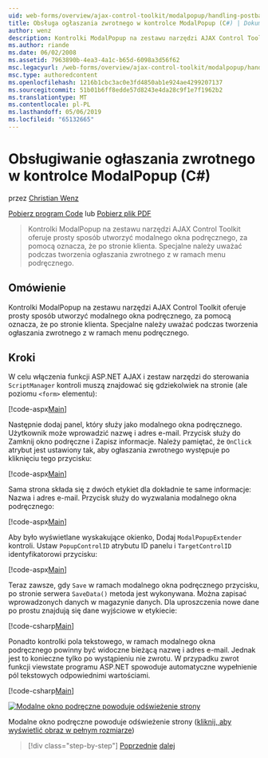 ```yaml
---
uid: web-forms/overview/ajax-control-toolkit/modalpopup/handling-postbacks-from-a-modalpopup-cs
title: Obsługa ogłaszania zwrotnego w kontrolce ModalPopup (C#) | Dokumentacja firmy Microsoft
author: wenz
description: Kontrolki ModalPopup na zestawu narzędzi AJAX Control Toolkit oferuje prosty sposób utworzyć modalnego okna podręcznego, za pomocą oznacza, że po stronie klienta. Specjalne należy zachować ostrożność podczas pos...
ms.author: riande
ms.date: 06/02/2008
ms.assetid: 7963890b-4ea3-4a1c-b65d-6098a3d56f62
msc.legacyurl: /web-forms/overview/ajax-control-toolkit/modalpopup/handling-postbacks-from-a-modalpopup-cs
msc.type: authoredcontent
ms.openlocfilehash: 1216b1cbc3ac0e3fd4850ab1e924ae4299207137
ms.sourcegitcommit: 51b01b6ff8edde57d8243e4da28c9f1e7f1962b2
ms.translationtype: MT
ms.contentlocale: pl-PL
ms.lasthandoff: 05/06/2019
ms.locfileid: "65132665"
---
```

# <a name="handling-postbacks-from-a-modalpopup-c"></a>Obsługiwanie ogłaszania zwrotnego w kontrolce ModalPopup (C#)

przez [Christian Wenz](https://github.com/wenz)

[Pobierz program Code](http://download.microsoft.com/download/2/4/0/24052038-f942-4336-905b-b60ae56f0dd5/ModalPopup3.cs.zip) lub [Pobierz plik PDF](http://download.microsoft.com/download/b/6/a/b6ae89ee-df69-4c87-9bfb-ad1eb2b23373/modalpopup3CS.pdf)

> Kontrolki ModalPopup na zestawu narzędzi AJAX Control Toolkit oferuje prosty sposób utworzyć modalnego okna podręcznego, za pomocą oznacza, że po stronie klienta. Specjalne należy uważać podczas tworzenia ogłaszania zwrotnego z w ramach menu podręcznego.

## <a name="overview"></a>Omówienie

Kontrolki ModalPopup na zestawu narzędzi AJAX Control Toolkit oferuje prosty sposób utworzyć modalnego okna podręcznego, za pomocą oznacza, że po stronie klienta. Specjalne należy uważać podczas tworzenia ogłaszania zwrotnego z w ramach menu podręcznego.

## <a name="steps"></a>Kroki

W celu włączenia funkcji ASP.NET AJAX i zestaw narzędzi do sterowania `ScriptManager` kontroli muszą znajdować się gdziekolwiek na stronie (ale poziomu `<form>` elementu):

[!code-aspx[Main](handling-postbacks-from-a-modalpopup-cs/samples/sample1.aspx)]

Następnie dodaj panel, który służy jako modalnego okna podręcznego. Użytkownik może wprowadzić nazwę i adres e-mail. Przycisk służy do Zamknij okno podręczne i Zapisz informacje. Należy pamiętać, że `OnClick` atrybut jest ustawiony tak, aby ogłaszania zwrotnego występuje po kliknięciu tego przycisku:

[!code-aspx[Main](handling-postbacks-from-a-modalpopup-cs/samples/sample2.aspx)]

Sama strona składa się z dwóch etykiet dla dokładnie te same informacje: Nazwa i adres e-mail. Przycisk służy do wyzwalania modalnego okna podręcznego:

[!code-aspx[Main](handling-postbacks-from-a-modalpopup-cs/samples/sample3.aspx)]

Aby było wyświetlane wyskakujące okienko, Dodaj `ModalPopupExtender` kontroli. Ustaw `PopupControlID` atrybutu ID panelu i `TargetControlID` identyfikatorowi przycisku:

[!code-aspx[Main](handling-postbacks-from-a-modalpopup-cs/samples/sample4.aspx)]

Teraz zawsze, gdy `Save` w ramach modalnego okna podręcznego przycisku, po stronie serwera `SaveData()` metoda jest wykonywana. Można zapisać wprowadzonych danych w magazynie danych. Dla uproszczenia nowe dane po prostu znajdują się dane wyjściowe w etykiecie:

[!code-csharp[Main](handling-postbacks-from-a-modalpopup-cs/samples/sample5.cs)]

Ponadto kontrolki pola tekstowego, w ramach modalnego okna podręcznego powinny być widoczne bieżącą nazwę i adres e-mail. Jednak jest to konieczne tylko po wystąpieniu nie zwrotu. W przypadku zwrot funkcji viewstate programu ASP.NET spowoduje automatyczne wypełnienie pól tekstowych odpowiednimi wartościami.

[!code-csharp[Main](handling-postbacks-from-a-modalpopup-cs/samples/sample6.cs)]

[![Modalne okno podręczne powoduje odświeżenie strony](handling-postbacks-from-a-modalpopup-cs/_static/image2.png)](handling-postbacks-from-a-modalpopup-cs/_static/image1.png)

Modalne okno podręczne powoduje odświeżenie strony ([kliknij, aby wyświetlić obraz w pełnym rozmiarze](handling-postbacks-from-a-modalpopup-cs/_static/image3.png))

> [!div class="step-by-step"]
> [Poprzednie](using-modalpopup-with-a-repeater-control-cs.md)
> [dalej](positioning-a-modalpopup-cs.md)

